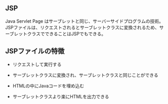 ## JSP

Java Servlet Page はサーブレットと同じ、サーバーサイドプログラムの技術。JSPファイルは、リクエストされるとサーブレットクラスに変換されるため、サーブレットクラスでできることはJSPでもできる。

## JSPファイルの特徴

* リクエストして実行する

* サーブレットクラスに変換され、サーブレットクラスと同じことができる

* HTMLの中にJavaコードを埋め込む

* サーブレットクラスより楽にHTMLを出力できる


